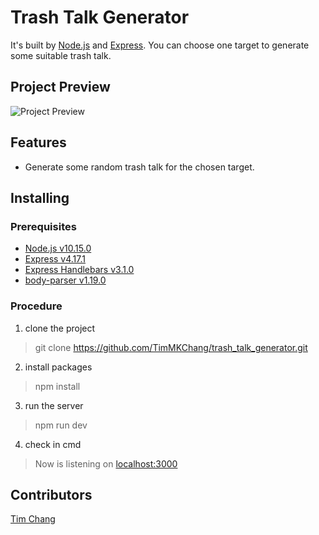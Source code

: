 # Trash Talk Generator
It's built by [Node.js](https://nodejs.org/en/) and [Express](https://www.npmjs.com/package/express).
You can choose one target to generate some suitable trash talk.

## Project Preview
![Project Preview](/public/images/trash_talk_generator_preview.gif)

## Features
- Generate some random trash talk for the chosen target.

## Installing
### Prerequisites
- [Node.js v10.15.0](https://nodejs.org/en/)
- [Express v4.17.1](https://www.npmjs.com/package/express)
- [Express Handlebars v3.1.0](https://www.npmjs.com/package/express-handlebars)
- [body-parser v1.19.0](https://www.npmjs.com/package/body-parser)

### Procedure
1. clone the project
>git clone https://github.com/TimMKChang/trash_talk_generator.git
2. install packages
>npm install
3. run the server
>npm run dev
4. check in cmd
>Now is listening on [localhost:3000](http://localhost:3000)

## Contributors
<a href="https://github.com/TimMKChang" target="_blank">Tim Chang</a>

